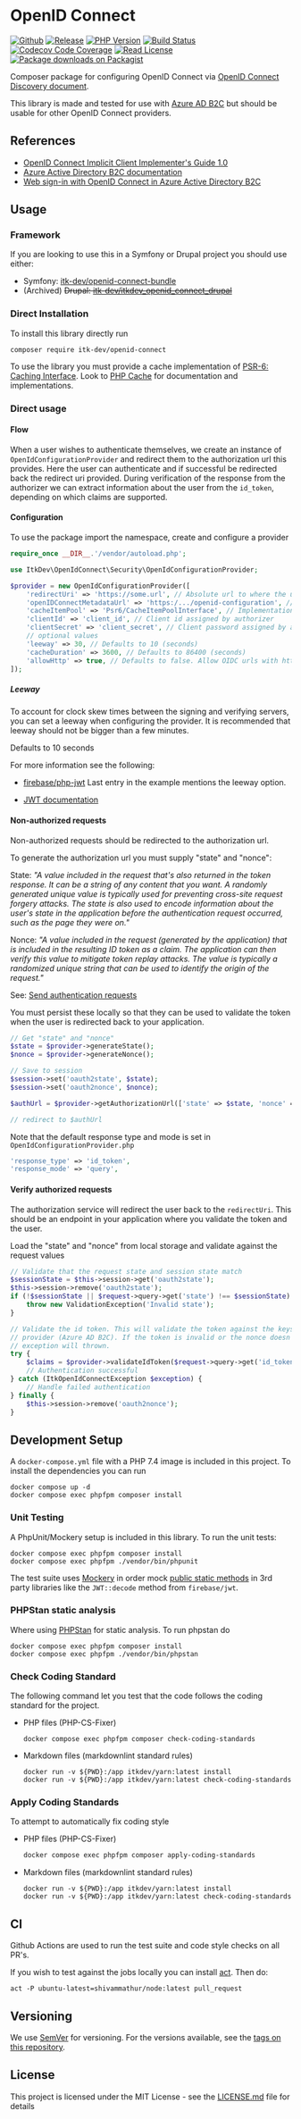 # OpenID Connect

[![Github](https://img.shields.io/badge/source-itk--dev/openid--connect-blue?style=flat-square)](https://github.com/itk-dev/openid-connect)
[![Release](https://img.shields.io/packagist/v/itk-dev/openid-connect.svg?style=flat-square&label=release)](https://packagist.org/packages/itk-dev/openid-connect)
[![PHP Version](https://img.shields.io/packagist/php-v/itk-dev/openid-connect.svg?style=flat-square&colorB=%238892BF)](https://www.php.net/downloads)
[![Build Status](https://img.shields.io/github/actions/workflow/status/itk-dev/openid-connect/pr.yaml?label=CI&logo=github&style=flat-square)](https://github.com/itk-dev/openid-connect/actions?query=workflow%3A%22Test+%26+Code+Style+Review%22)
[![Codecov Code Coverage](https://img.shields.io/codecov/c/gh/itk-dev/openid-connect?label=codecov&logo=codecov&style=flat-square)](https://codecov.io/gh/itk-dev/openid-connect)
[![Read License](https://img.shields.io/packagist/l/itk-dev/openid-connect.svg?style=flat-square&colorB=darkcyan)](https://github.com/itk-dev/openid-connect/blob/master/LICENSE.md)
[![Package downloads on Packagist](https://img.shields.io/packagist/dt/itk-dev/openid-connect.svg?style=flat-square&colorB=darkmagenta)](https://packagist.org/packages/itk-dev/openid-connect/stats)

Composer package for configuring OpenID Connect via
[OpenID Connect Discovery document](https://openid.net/specs/openid-connect-discovery-1_0.html).

This library is made and tested for use with [Azure AD B2C](https://docs.microsoft.com/en-us/azure/active-directory-b2c/)
but should be usable for other OpenID Connect providers.

## References

* [OpenID Connect Implicit Client Implementer's Guide 1.0](https://openid.net/specs/openid-connect-implicit-1_0.html)
* [Azure Active Directory B2C documentation](https://docs.microsoft.com/en-us/azure/active-directory-b2c/)
* [Web sign-in with OpenID Connect in Azure Active Directory B2C](https://docs.microsoft.com/en-us/azure/active-directory-b2c/openid-connect#send-authentication-requests)

## Usage

### Framework

If you are looking to use this in a Symfony or Drupal project you should use
either:

* Symfony: [itk-dev/openid-connect-bundle](https://github.com/itk-dev/openid-connect-bundle)
* (Archived) ~~Drupal: [itk-dev/itkdev_openid_connect_drupal](https://github.com/itk-dev/itkdev_openid_connect_drupal)~~

### Direct Installation

To install this library directly run

```shell
composer require itk-dev/openid-connect
```

To use the library you must provide a cache implementation of [PSR-6: Caching Interface](https://www.php-fig.org/psr/psr-6/).
Look to [PHP Cache](http://www.php-cache.com/en/latest/) for documentation and
implementations.

### Direct usage

#### Flow

When a user wishes to authenticate themselves, we create an instance of
`OpenIdConfigurationProvider` and redirect them to the authorization url this
provides.
Here the user can authenticate and if successful be redirected back the
redirect uri provided. During verification of the response from the authorizer
we can extract information about the user from the `id_token`, depending on
which claims are supported.

#### Configuration

To use the package import the namespace, create and configure
a provider

```php
require_once __DIR__.'/vendor/autoload.php';

use ItkDev\OpenIdConnect\Security\OpenIdConfigurationProvider;

$provider = new OpenIdConfigurationProvider([
    'redirectUri' => 'https://some.url', // Absolute url to where the user is redirected after a successful login
    'openIDConnectMetadataUrl' => 'https:/.../openid-configuration', // url to OpenId Discovery document
    'cacheItemPool' => 'Psr6/CacheItemPoolInterface', // Implementation of CacheItemPoolInterface for caching above discovery document
    'clientId' => 'client_id', // Client id assigned by authorizer
    'clientSecret' => 'client_secret', // Client password assigned by authorizer
    // optional values
    'leeway' => 30, // Defaults to 10 (seconds)
    'cacheDuration' => 3600, // Defaults to 86400 (seconds)
    'allowHttp' => true, // Defaults to false. Allow OIDC urls with http scheme. Use only during development!
]);
```

##### Leeway

To account for clock skew times between the signing and verifying servers,
you can set a leeway when configuring the provider. It is recommended that
leeway should not be bigger than a few minutes.

Defaults to 10 seconds

For more information see the following:

* [firebase/php-jwt](https://github.com/firebase/php-jwt#example)
  Last entry in the example mentions the leeway option.

* [JWT documentation](http://self-issued.info/docs/draft-ietf-oauth-json-web-token.html#nbfDef)

#### Non-authorized requests

Non-authorized requests should be redirected to the authorization url.

To generate the authorization url you must supply "state" and "nonce":

State:
_"A value included in the request that's also returned in the token response.
It can be a string of any content that you want. A randomly generated unique
value is typically used for preventing cross-site request forgery attacks.
The state is also used to encode information about the user's state in the
application before the authentication request occurred, such as the page they
were on."_

Nonce:
_"A value included in the request (generated by the application) that is
included in the resulting ID token as a claim. The application can then verify
this value to mitigate token replay attacks. The value is typically a randomized
unique string that can be used to identify the origin of the request."_

See: [Send authentication requests](https://docs.microsoft.com/en-us/azure/active-directory-b2c/openid-connect#send-authentication-requests)

You must persist these locally so that they can be used to validate the token
when the user is redirected back to your application.

```php
// Get "state" and "nonce"
$state = $provider->generateState();
$nonce = $provider->generateNonce();

// Save to session
$session->set('oauth2state', $state);
$session->set('oauth2nonce', $nonce);

$authUrl = $provider->getAuthorizationUrl(['state' => $state, 'nonce' => $nonce]);

// redirect to $authUrl
```

Note that the default response type and mode
is set in ```OpenIdConfigurationProvider.php```

```php
'response_type' => 'id_token',
'response_mode' => 'query',
```

#### Verify authorized requests

The authorization service will redirect the user back to the `redirectUri`. This
should be an endpoint in your application where you validate the token and the
user.

Load the "state" and "nonce" from local storage and validate against the request
values

```php
// Validate that the request state and session state match
$sessionState = $this->session->get('oauth2state');
$this->session->remove('oauth2state');
if (!$sessionState || $request->query->get('state') !== $sessionState) {
    throw new ValidationException('Invalid state');
}

// Validate the id token. This will validate the token against the keys published by the
// provider (Azure AD B2C). If the token is invalid or the nonce doesn't match an
// exception will thrown.
try {
    $claims = $provider->validateIdToken($request->query->get('id_token'), $session->get('oauth2nonce'));
    // Authentication successful
} catch (ItkOpenIdConnectException $exception) {
    // Handle failed authentication
} finally {
    $this->session->remove('oauth2nonce');
}
```

## Development Setup

A `docker-compose.yml` file with a PHP 7.4 image is included in this project.
To install the dependencies you can run

```shell
docker compose up -d
docker compose exec phpfpm composer install
```

### Unit Testing

A PhpUnit/Mockery setup is included in this library. To run the unit tests:

```shell
docker compose exec phpfpm composer install
docker compose exec phpfpm ./vendor/bin/phpunit
```

The test suite uses [Mockery](https://github.com/mockery/mockery) in order mock
[public static methods](http://docs.mockery.io/en/latest/reference/public_static_properties.html?highlight=static)
in 3rd party libraries like the `JWT::decode` method from `firebase/jwt`.

### PHPStan static analysis

Where using [PHPStan](https://phpstan.org/) for static analysis. To run
phpstan do

```shell
docker compose exec phpfpm composer install
docker compose exec phpfpm ./vendor/bin/phpstan
```

### Check Coding Standard

The following command let you test that the code follows
the coding standard for the project.

* PHP files (PHP-CS-Fixer)

    ```shell
    docker compose exec phpfpm composer check-coding-standards
    ```

* Markdown files (markdownlint standard rules)

    ```shell
    docker run -v ${PWD}:/app itkdev/yarn:latest install
    docker run -v ${PWD}:/app itkdev/yarn:latest check-coding-standards
    ```

### Apply Coding Standards

To attempt to automatically fix coding style

* PHP files (PHP-CS-Fixer)

    ```sh
    docker compose exec phpfpm composer apply-coding-standards
    ```

* Markdown files (markdownlint standard rules)

    ```shell
    docker run -v ${PWD}:/app itkdev/yarn:latest install
    docker run -v ${PWD}:/app itkdev/yarn:latest check-coding-standards
    ```

## CI

Github Actions are used to run the test suite and code style checks on all PR's.

If you wish to test against the jobs locally you can install [act](https://github.com/nektos/act).
Then do:

```shell
act -P ubuntu-latest=shivammathur/node:latest pull_request
```

## Versioning

We use [SemVer](http://semver.org/) for versioning.
For the versions available, see the
[tags on this repository](https://github.com/itk-dev/openid-connect/tags).

## License

This project is licensed under the MIT License - see the
[LICENSE.md](LICENSE.md) file for details
